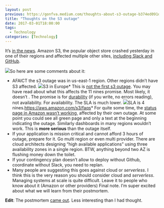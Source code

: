 ```yaml
---
layout: post
previous: https://gonfva.medium.com/thoughts-about-s3-outage-b374ed091daa
title: "Thoughts on the S3 outage"
date: 2017-03-01T18:00:00
tags:
  - Technology
categories: [Technology]
---
```


It’s [in the news](http://www.bbc.co.uk/news/world-us-canada-39119089). Amazon S3, the popular object store crashed yesterday in one of their regions and affected multiple other sites, [including Slack and GitHub](http://venturebeat.com/2017/02/28/aws-is-investigating-s3-issues-affecting-quora-slack-trello/).

![](/img/1*R8FYcp_Jsj5erP9Ws67K_w.png)So here are some comments about it:

- AFAICT the s3 outage was in us-east-1 region. Other regions didn’t have S3 affected.
  ![](/img/1*2oBaD-BXdtJjRvVuw-dwHw.png)S3 in Europe* This is [not the first s3 outage](https://twitter.com/chris_stevenson/status/251752053771223040). You may have read about what this affects the 11 nines promise. Most likely, it doesn’t . The promise is for [durability](https://aws.amazon.com/s3/faqs/#data-protection) (if you write, no errors reading), not availability. For availability. The SLA is much lower.
  ![](/img/1*j0tX0qPxNZQNDtxmBZsr7g.png)SLA is 4 nines.<https://aws.amazon.com/s3/faqs>\* For quite some time, the [status page in Amazon wasn’t working](https://www.theregister.co.uk/2017/03/01/aws_s3_outage/), affected by their own outage. At some point you could see all green page and only a text at the beginning indicating the outage. Similarly dashboards in many regions wouldn’t work. This is **more serious** than the outage itself.
- If your application is mission critical and cannot afford 3 hours of outage, prepare for it. Go multi region or even multi provider. There are cloud architects designing “high available applications” using three availability zones in a single region. BTW, anything beyond two AZ is flushing money down the toilet.
- If your contingency plan doesn’t allow to deploy without Github, coordinate without Slack, you need to replan.
- Many people are suggesting this goes against cloud or _serverless_. I think this is the very reason you should consider cloud and _serverless_. Managing systems at scale is quite difficult. Leave it to people who know about it (Amazon or other providers)
  Final note. I’m super excited about what we will learn from their postmortem.

**Edit**: The postmortem [came out](https://aws.amazon.com/message/41926/). Less interesting than I had thought.
